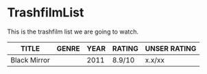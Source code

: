 # TrashfilmList
This is the trashfilm list we are going to watch.

| TITLE             | GENRE                     | YEAR | RATING | UNSER RATING |
|-------------------|---------------------------|------|--------|--------------|
| Black Mirror      |                           | 2011 | 8.9/10 | x.x/xx       |
